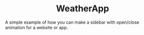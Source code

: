 <h1 align="center">WeatherApp</h1>
A simple example of how you can make a sidebar with open/close animation for a website or app.

